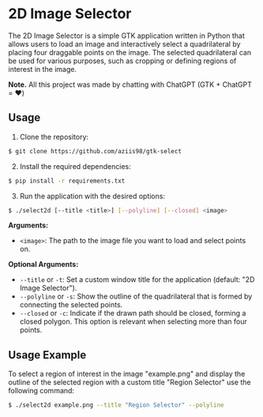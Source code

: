 # 2D Image Selector

The 2D Image Selector is a simple GTK application written in Python that allows users to load an image and interactively select a quadrilateral by placing four draggable points on the image. The selected quadrilateral can be used for various purposes, such as cropping or defining regions of interest in the image.

**Note.** All this project was made by chatting with ChatGPT (GTK + ChatGPT = :heart:)

## Usage

1. Clone the repository:

```bash shell
$ git clone https://github.com/aziis98/gtk-select
```

2. Install the required dependencies:

```bash shell
$ pip install -r requirements.txt
```

3. Run the application with the desired options:

```bash shell
$ ./select2d [--title <title>] [--polyline] [--closed] <image>
```

**Arguments:**

- `<image>`: The path to the image file you want to load and select points on.

**Optional Arguments:**

- `--title` or `-t`: Set a custom window title for the application (default: "2D Image Selector").
- `--polyline` or `-s`: Show the outline of the quadrilateral that is formed by connecting the selected points.
- `--closed` or `-c`: Indicate if the drawn path should be closed, forming a closed polygon. This option is relevant when selecting more than four points.

## Usage Example

To select a region of interest in the image "example.png" and display the outline of the selected region with a custom title "Region Selector" use the following command:

```bash shell
$ ./select2d example.png --title "Region Selector" --polyline
```

